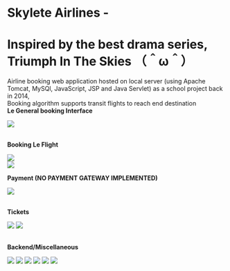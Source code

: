 # Skylete Airlines - 
# Inspired by the best drama series, Triumph In The Skies （＾ω＾）
Airline booking web application hosted on local server (using Apache Tomcat, MySQl, JavaScript, JSP and Java Servlet) as a school project back in 2014,</br>
Booking algorithm supports transit flights to reach end destination</br>
<b>Le General booking Interface</b>
<p>
    <img src="https://i.imgur.com/ygQ8HDk.png" />
</p></br>
<b>Booking Le Flight</b>
<p>
    <img src="https://i.imgur.com/yNLVEoi.png" /></br>
    <img src="https://i.imgur.com/dRhuZKM.png" />
</p>
<b>Payment (NO PAYMENT GATEWAY IMPLEMENTED)</b>
<p>
    <img src="https://i.imgur.com/HCdPkTJ.png" />
</p></br>
<b>Tickets</b>
<p>
    <img src="https://i.imgur.com/aSx4LNZ.png" />
    <img src="https://i.imgur.com/Jdz5FiK.png" />
</p></br>
<b>Backend/Miscellaneous</b>
<p>
    <img src="https://i.imgur.com/9s3GzZL.png" />
    <img src="https://i.imgur.com/FhT4OSp.png" />
    <img src="https://i.imgur.com/ODSQDSw.png" />
    <img src="https://i.imgur.com/c7kECFr.png" />
    <img src="https://i.imgur.com/VCGxziv.png" />
    <img src="https://i.imgur.com/s11ZeK6.png" />
</p></br>
